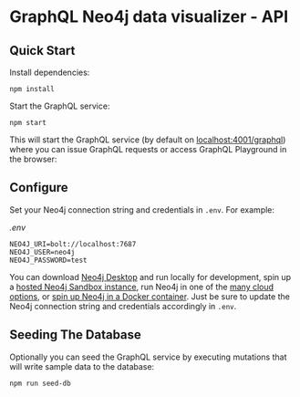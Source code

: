 # GraphQL Neo4j data visualizer - API


## Quick Start

Install dependencies:

```
npm install
```

Start the GraphQL service:

```
npm start
```

This will start the GraphQL service (by default on [localhost:4001/graphql](http://localhost:4001/graphql)) where you can issue GraphQL requests or access GraphQL Playground in the browser:

## Configure

Set your Neo4j connection string and credentials in `.env`. For example:

*.env*

```
NEO4J_URI=bolt://localhost:7687
NEO4J_USER=neo4j
NEO4J_PASSWORD=test
```

You can download [Neo4j Desktop](https://neo4j.com/download/) and run locally for development, spin up a [hosted Neo4j Sandbox instance](https://neo4j.com/download/), run Neo4j in one of the [many cloud options](https://neo4j.com/developer/guide-cloud-deployment/), or [spin up Neo4j in a Docker container](https://neo4j.com/developer/docker/). Just be sure to update the Neo4j connection string and credentials accordingly in `.env`.

## Seeding The Database

Optionally you can seed the GraphQL service by executing mutations that will write sample data to the database:

```
npm run seed-db
```
